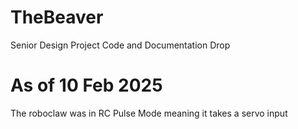 # TheBeaver
Senior Design Project Code and Documentation Drop

# As of 10 Feb 2025

The roboclaw was in RC Pulse Mode meaning it takes a servo input
